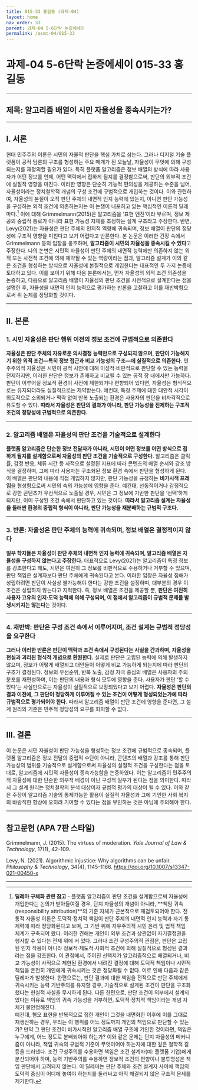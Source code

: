 ```yaml
---
title: 015-33 홍길동 (과제-04)
layout: home
nav_order: 33
parent: 과제-04 5-6단락 논증에세이
permalink: /asmt-04/015-33
---
```


# 과제-04 5-6단락 논증에세이 015-33 홍길동 

---

## 제목: 알고리즘 배열이 시민 자율성을 종속시키는가?

---

## I. 서론

현대 민주주의 이론은 시민의 자율적 판단을 핵심 가치로 삼는다. 그러나 디지털 기술 플랫폼이 공적 담론의 구조를 형성하는 주요 매개가 된 오늘날, 자율성이 무엇에 의해 구성되는지를 재정의할 필요가 있다. 특히 플랫폼 알고리즘은 정보 배열의 방식에 따라 사용자가 어떤 정보를 언제, 어떤 맥락에서 접하게 될지를 결정함으로써, 판단의 외부적 조건에 실질적 영향을 미친다. 이러한 영향은 단순히 기능적 편의성을 제공하는 수준을 넘어, 자율성이라는 정치철학적 개념의 구성 조건에 규범적으로 개입하는 것이다. 이와 관련하여, 자율성의 본질이 오직 판단 주체의 내면적 인지 능력에 있는지, 아니면 판단 가능성을 구성하는 외적 조건에 의존하는지는 이 논쟁이 내포하고 있는 핵심적인 이론적 딜레마다.[^dilemma] 이에 대해 Grimmelmann(2015)은 알고리즘을 ‘표현 엔진’이라 부르며, 정보 제공의 중립적 통로가 아니라 표현 가능성 자체를 조정하는 설계 구조라고 주장한다. 반면, Levy(2021)는 자율성은 판단 주체의 인지적 역량에 귀속되며, 정보 배열이 판단의 정당성에 구조적 영향을 미친다고 보기 어렵다고 반론한다. 본 논문은 이러한 긴장 속에서 Grimmelmann 등의 입장을 옹호하며, **알고리즘이 시민의 자율성을 종속시킬 수 있다**고 주장한다. 나의 논변은 시민적 자율성이 판단 주체의 내면적 능력에만 의존하지 않는 외적 또는 사전적 조건에 의해 제약될 수 있는 역량이라는 점과, 알고리즘 설계가 이와 같은 조건을 형성하는 방식으로 자율성에 본질적으로 개입한다는 대표적인 두 가지 논증에 토대하고 있다. 이를 보이기 위해 다음 본론에서는, 먼저 자율성의 외적 조건 의존성을 논증하고, 다음으로 알고리즘 배열이 자율성의 판단 조건을 사전적으로 설계한다는 점을 설명한 후, 자율성을 내면적 인지 능력으로 평가하는 반론을 고찰하고 이를 재반박함으로써 위 논제를 정당화할 것이다.

---

## II. 본론

### 1. 시민 자율성은 판단 행위 이전의 정보 조건에 규범적으로 의존한다

**자율성은 판단 주체의 자유로운 의사결정 능력만으로 구성되지 않으며, 판단이 가능해지기 위한 외적 조건—특히 정보 접근과 비교 가능성의 구조—에 실질적으로 의존한다.** 민주주의적 자율성은 시민이 공적 사안에 대해 이성적·비판적으로 판단할 수 있는 능력을 전제하지만, 이러한 판단은 정보가 존재하고 비교될 수 있는 공적 장 내에서만 가능하다. 판단이 이루어질 정보적 환경이 사전에 제한되거나 편향되어 있다면, 자율성은 형식적으로는 유지되더라도 실질적으로는 제약받는다. 예컨대, 특정 주제에 대한 대안적 시각이 의도적으로 소외되거나 맥락 없이 반복 노출되는 환경은 사용자의 판단을 비자각적으로 유도할 수 있다. **따라서 자율성은 판단의 결과가 아니라, 판단 가능성을 전제하는 구조적 조건의 정당성에 규범적으로 의존한다.**

---

### 2. 알고리즘 배열은 자율성의 판단 조건을 기술적으로 설계한다

**플랫폼 알고리즘은 단순한 정보 전달자가 아니라, 시민이 어떤 정보를 어떤 방식으로 접하게 될지를 설계함으로써 자율성의 판단 조건을 기술적으로 구성한다.** 알고리즘은 클릭률, 감정 반응, 체류 시간 등 사적으로 설정된 지표에 따라 콘텐츠의 배열 순서와 강조 방식을 결정하며, 그에 따라 사용자는 구조화된 정보 환경 속에서 판단을 형성하게 된다. 이 배열은 판단의 내용에 직접 개입하지 않지만, 판단 가능성을 규정하는 **비가시적 프레임**을 형성함으로써 시민의 숙의 가능성에 영향을 준다. 예컨대, 선동적이거나 감정적으로 강한 콘텐츠가 우선적으로 노출될 경우, 시민은 그 정보에 기반한 판단을 ‘선택’하게 되지만, 이미 구성된 조건 속에서 판단하고 있는 것이다. **따라서 알고리즘 설계는 자율성을 둘러싼 환경의 중립적 형식이 아니라, 판단 가능성을 재분배하는 규범적 구조다.**

---

### 3. 반론: 자율성은 판단 주체의 능력에 귀속되며, 정보 배열은 결정적이지 않다

**일부 학자들은 자율성이 판단 주체의 내면적 인지 능력에 귀속되며, 알고리즘 배열은 자율성을 구성하지 않는다고 주장한다.** 대표적으로 Levy(2021)는 알고리즘이 특정 정보를 강조한다고 해도, 시민은 여전히 그 정보를 비판적으로 수용하거나 거부할 수 있으며, 판단 책임은 설계자보다 판단 주체에게 귀속된다고 본다. 이러한 입장은 자율성 침해가 성립하려면 판단이 사실상 불가능해야 한다는 강한 조건을 설정하며, 대부분의 경우 이 조건은 성립하지 않는다고 지적한다. 즉, 정보 배열은 조건을 제공할 뿐, **판단은 여전히 사용자 고유의 인지·도덕 능력에 의해 구성되며, 이 점에서 알고리즘이 규범적 문제를 발생시키지는 않는다**는 것이다.

---

### 4. 재반박: 판단은 구성 조건 속에서 이루어지며, 조건 설계는 규범적 정당성을 요구한다

**그러나 이러한 반론은 판단이 맥락과 조건 속에서 구성된다는 사실을 간과하며, 자율성을 현실과 괴리된 형식적 개념으로 환원한다.** 실제로 판단은 고립된 능력에 의해 발생하지 않으며, 정보가 어떻게 배열되고 대안들이 어떻게 비교 가능하게 되는지에 따라 판단의 구조가 결정된다. 정보의 우선순위, 반복 노출, 감정 자극 중심의 배열은 사용자의 주의 분포를 재편성하며, 이는 판단의 내용과 형식 모두에 영향을 준다. 사용자가 판단 ‘할 수 있다’는 사실만으로는 자율성이 실질적으로 보장되었다고 보기 어렵다. **자율성은 판단의 결과 이전에, 그 판단이 정당하게 이루어질 수 있는 조건이 어떻게 형성되었는가에 따라 규범적으로 평가되어야 한다.** 따라서 알고리즘 배열이 판단 조건에 영향을 준다면, 그 설계 원리와 기준은 민주적 정당성의 요구를 회피할 수 없다.

---

## III. 결론 

이 논문은 시민 자율성이 판단 가능성을 형성하는 정보 조건에 규범적으로 종속되며, 플랫폼 알고리즘은 정보 전달의 중립적 수단이 아니라, 콘텐츠의 배열과 강조를 통해 판단 가능성의 범위를 기술적으로 설계함으로써 자율성의 실질적 조건을 구성한다는 점을 토대로, 알고리즘에 시민적 자율성이 종속가능함을 논증하였다. 이는 알고리즘이 민주주의적 자율성에 대한 단순한 외부적 배경이 아닌 구성적 일부가 된다는 점을 의미한다. 따라서 그 설계 원리는 정치철학의 분석 대상이자 규범적 평가의 대상이 될 수 있다. 이와 같은 주장이 알고리즘 기술의 통제가능한 활용이 실질적 자율성과 그에 기인한 사회 복지의 바람직한 향상에 오히려 기여할 수 있다는 점을 부인하는 것은 아님에 주의해야 한다. 

---

## 참고문헌 (APA 7판 스타일)

Grimmelmann, J. (2015). The virtues of moderation. *Yale Journal of Law & Technology*, 17(1), 42–109.

Levy, N. (2021). Algorithmic injustice: Why algorithms can be unfair. *Philosophy & Technology*, 34(4), 1145–1166. https://doi.org/10.1007/s13347-021-00450-x

---

[^dilemma]: **딜레마 구체화 관련 참고** - 플랫폼 알고리즘이 판단 조건을 설계함으로써 자율성에 개입한다는 논의가 받아들여질 경우, 단지 자율성의 개념이 아니라, **책임 귀속(responsibility attribution)**의 기준 자체가 근본적으로 재검토되어야 한다. 전통적 자율성 이론은 도덕적·정치적 책임이 판단 주체의 내면적 인지 능력과 자기 통제력에 따라 정당화된다고 보며, 그 기반 위에 자유주의적 시민 윤리 및 법적 책임 체계가 구축되어 왔다. 이러한 견해는 개인이 외부 조건과 상관없이 자기결정권을 행사할 수 있다는 전제 위에 서 있다. 그러나 조건 구성주의적 관점은, 판단은 고립된 인지 작용이 아니라 정보적·제도적·사회적 조건에 의해 실질적으로 형성된 결과라는 점을 강조한다. 이 관점에서, 주어진 선택지가 알고리즘적으로 배열되거나, 비교 가능성이 사적으로 제한된 환경에서 내려진 결정에 대해 도덕적 책임이나 시민적 책임을 온전히 개인에게 귀속시키는 것은 정당화될 수 없다. 이로 인해 다음과 같은 딜레마가 발생한다. 한편으로는, 판단 결과에 대한 책임을 전적으로 판단 주체에게 귀속시키는 능력 기반주의를 유지할 경우, 기술적으로 설계된 조건이 판단을 구조화했다는 현실적 사실을 무시하게 된다. 다른 한편으로, 판단 조건이 외부에서 설계되었다는 이유로 책임의 귀속 가능성을 거부하면, 도덕적·정치적 책임이라는 개념 자체가 불안정해진다. <br> 예컨대, 혐오 표현을 반복적으로 접한 개인이 그것을 내면화한 이후에 이를 그대로 재생산하는 경우, 우리는 이 행위를 어느 정도까지 개인의 책임으로 판단할 수 있는가? 만약 그 판단 조건이 비가시적인 알고리즘 배열 구조에 기인한 것이라면, 책임은 누구에게, 어느 정도로 분배되어야 하는가? 이와 같은 문제는 단지 자율성의 메커니즘이 아니라, 책임 귀속의 규범적 기준이 무엇이어야 하는지에 대한 깊은 철학적 갈등을 드러낸다. 조건 구성주의를 수용하면 책임은 조건 설계자(예: 플랫폼 기업)에게 분산되어야 하며, 능력 기반주의를 수용하면 정보적 조건의 편향이나 불투명성은 책임 판단에서 고려되지 않는다. 이 딜레마는 판단 주체와 조건 설계자 사이에 책임의 도덕적 중심이 어디에 놓여야 하는지를 둘러싸고 아직 해결되지 않은 구조적 문제를 제기한다.